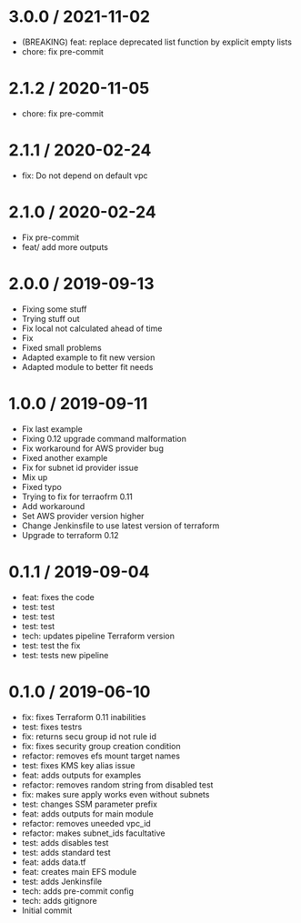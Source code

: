 3.0.0 / 2021-11-02
==================

  * (BREAKING) feat: replace deprecated list function by explicit empty lists
  * chore: fix pre-commit

2.1.2 / 2020-11-05
==================

  * chore: fix pre-commit

2.1.1 / 2020-02-24
==================

  * fix: Do not depend on default vpc

2.1.0 / 2020-02-24
==================

  * Fix pre-commit
  * feat/ add more outputs

2.0.0 / 2019-09-13
==================

  * Fixing some stuff
  * Trying stuff out
  * Fix local not calculated ahead of time
  * Fix
  * Fixed small problems
  * Adapted example to fit new version
  * Adapted module to better fit needs

1.0.0 / 2019-09-11
==================

  * Fix last example
  * Fixing 0.12 upgrade command malformation
  * Fix workaround for AWS provider bug
  * Fixed another example
  * Fix for subnet id provider issue
  * Mix up
  * Fixed typo
  * Trying to fix for terraofrm 0.11
  * Add workaround
  * Set AWS provider version higher
  * Change Jenkinsfile to use latest version of terraform
  * Upgrade to terraform 0.12

0.1.1 / 2019-09-04
==================

  * feat: fixes the code
  * test: test
  * test: test
  * test: test
  * tech: updates pipeline Terraform version
  * test: test the fix
  * test: tests new pipeline

0.1.0 / 2019-06-10
==================

  * fix: fixes Terraform 0.11 inabilities
  * test: fixes testrs
  * fix: returns secu group id not rule id
  * fix: fixes security group creation condition
  * refactor: removes efs mount target names
  * test: fixes KMS key alias issue
  * feat: adds outputs for examples
  * refactor: removes random string from disabled test
  * fix: makes sure apply works even without subnets
  * test: changes SSM parameter prefix
  * feat: adds outputs for main module
  * refactor: removes uneeded vpc_id
  * refactor: makes subnet_ids facultative
  * test: adds disables test
  * test: adds standard test
  * feat: adds data.tf
  * feat: creates main EFS module
  * test: adds Jenkinsfile
  * tech: adds pre-commit config
  * tech: adds gitignore
  * Initial commit
